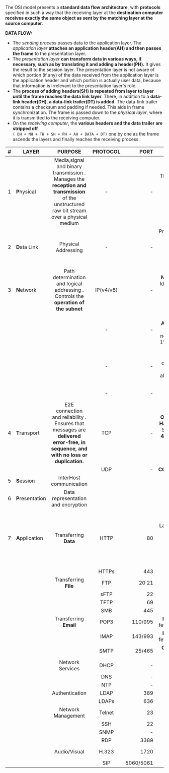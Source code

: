 The OSI model presents a **standard data flow architecture**, with **protocols** specified in such a way that the receiving layer at the **destination computer receives exactly the same object as sent by the matching layer at the source computer**.

**DATA FLOW:**  
+ The *sending process* passes data to the application layer. The *application layer* **attaches an application header(AH) and then passes the frame** to the presentation layer.
+ The *presentation layer* **can transform data in various ways, if necessary, such as by translating it and adding a header(PH).** It gives the result to the session layer. The presentation layer is not aware of which portion (if any) of the data received from the application layer is the application header and which portion is actually user data, because that information is irrelevant to the presentation layer's role.
+ The **process of adding headers(SH) is repeated from layer to layer until the frame reaches the data link layer**. There, in addition to a **data-link header(DH)**, **a data-link trailer(DT) is added**. The data-link trailer contains a checksum and padding if needed. This aids in frame synchronization. The frame is passed down to the *physical layer*, where it is transmitted to the receiving computer.
+ On the *receiving computer*, the **various headers and the data trailer are stripped off**  
`( DH + NH + TH + SH + PH + AH + DATA + DT)` one by one as the frame ascends the layers and finally reaches the receiving process.


| #        | LAYER        | PURPOSE           | PROTOCOL           | PORT  | CONCEPTS  |
| ------------- | ------------- |:-------------:|:-------------:| -----:| -----:|
| 1 | **P**hysical  | Media,signal and binary transmission . Manages the **reception and transmission** of the unstructured raw bit stream over a physical medium | - | - | This puts data onto the wire at the source computer and then it is sent to the destination computer
| 2 | **D**ata Link | Physical Addressing | - | - | Provides error-free transfer of **data frames** from one computer to another **over the physical layer**
| 3 | **N**etwork  | Path determination and logical addressing . Controls the **operation of the subnet** | IP(v4/v6) | - | **Network Address**: Identifier for **Group** of devices (All Binary 0's in Host portion)
|  |  |  | - | - | **Broadcast Address**: Identifier for **All** devices on network (All Binary 1's in Host portion)
|  |  |  | - | - | **Host Address**: Identifies **Unique** device on network (Anything except all Binary 0's/1's in Host portion)
|  |  |  | - | - | **CIDR Notation** , **IPv4** , **IPv6**
| 4 | **T**ransport  | E2E connection and reliability . Ensures that messages are **delivered error-free, in sequence, and with no loss or duplication.** |  TCP   | -  | **CONNECTION ORIENTED** , **3 Way Handshake** (SYN > SYN-ACK > ACK), **4 Way Disconnect** (FIN > FIN-ACK , FIN > FIN-ACK) ,**RESET**  (RST)
|  |  |  |  UDP | - | **CONNECTIONLESS**
| 5 | **S**ession  | InterHost communication |     |
| 6 | **P**resentation  | Data representation and encryption |     |
| 7 | **A**pplication  |  Transferring **Data**     | HTTP | 80 |Every Layer 7 Protocol has a Layer 4 component called a PORT Number which                                                                 identifies the Application Layer Protocol being used at Layer 4.
|  |  |  |  HTTPs | 443
|  |  |  Transferring **File** |  FTP  | 20 21 | Requires AUTH
|  |  |  |  sFTP | 22 | Requires AUTH
|  |  |  |  TFTP | 69 | NO AUTH
|  |  |  |  SMB | 445 | Requires AUTH
|  |  |  Transferring **Email** |  POP3  | 110/995 | **INCOMING**: Client fetches from server
|  |  |  |  IMAP | 143/993 | **INCOMING**: Client fetches from server
|  |  |  |  SMTP | 25/465 | **OUTGOING**: Client sends to server
|  |  |  Network Services |  DHCP  | - |
|  |  |  |  DNS | - | 
|  |  |  |  NTP | - | 
|  |  |  Authentication |  LDAP  | 389 | 
|  |  |  |  LDAPs | 636 | 
|  |  |  Network Management |  Telnet  | 23 | Requires AUTH
|  |  |  |  SSH | 22 | Requires AUTH
|  |  |  |  SNMP | - | 
|  |  |  |  RDP | 3389 |
|  |  |  Audio/Visual |  H.323  | 1720 | Video Conferencing
|  |  |  |  SIP | 5060/5061 | VOIP
